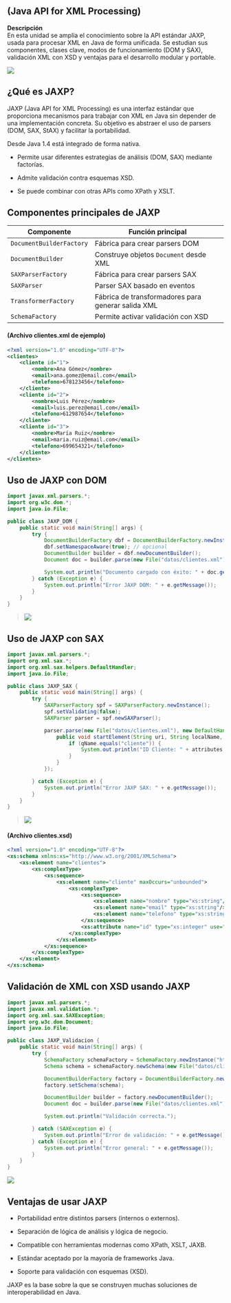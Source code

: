 ## (Java API for XML Processing)

**Descripción**  
En esta unidad se amplía el conocimiento sobre la API estándar JAXP, usada para procesar XML en Java de forma unificada. Se estudian sus componentes, clases clave, modos de funcionamiento (DOM y SAX), validación XML con XSD y ventajas para el desarrollo modular y portable.

![](mapa_mental_jaxp.png)

## ¿Qué es JAXP?

JAXP (Java API for XML Processing) es una interfaz estándar que proporciona mecanismos para trabajar con XML en Java sin depender de una implementación concreta. Su objetivo es abstraer el uso de parsers (DOM, SAX, StAX) y facilitar la portabilidad.

Desde Java 1.4 está integrado de forma nativa.

- Permite usar diferentes estrategias de análisis (DOM, SAX) mediante factorías.
    
- Admite validación contra esquemas XSD.
    
- Se puede combinar con otras APIs como XPath y XSLT.

## Componentes principales de JAXP

|Componente|Función principal|
|---|---|
|`DocumentBuilderFactory`|Fábrica para crear parsers DOM|
|`DocumentBuilder`|Construye objetos `Document` desde XML|
|`SAXParserFactory`|Fábrica para crear parsers SAX|
|`SAXParser`|Parser SAX basado en eventos|
|`TransformerFactory`|Fábrica de transformadores para generar salida XML|
|`SchemaFactory`|Permite activar validación con XSD|

#### (Archivo clientes.xml de ejemplo)

```xml
<?xml version="1.0" encoding="UTF-8"?>
<clientes>
    <cliente id="1">
        <nombre>Ana Gómez</nombre>
        <email>ana.gomez@email.com</email>
        <telefono>678123456</telefono>
    </cliente>
    <cliente id="2">
        <nombre>Luis Pérez</nombre>
        <email>luis.perez@email.com</email>
        <telefono>612987654</telefono>
    </cliente>
    <cliente id="3">
        <nombre>María Ruiz</nombre>
        <email>maria.ruiz@email.com</email>
        <telefono>699654321</telefono>
    </cliente>
</clientes>

```

## Uso de JAXP con DOM

```java
import javax.xml.parsers.*;
import org.w3c.dom.*;
import java.io.File;

public class JAXP_DOM {
    public static void main(String[] args) {
        try {
            DocumentBuilderFactory dbf = DocumentBuilderFactory.newInstance();
            dbf.setNamespaceAware(true); // opcional
            DocumentBuilder builder = dbf.newDocumentBuilder();
            Document doc = builder.parse(new File("datos/clientes.xml"));

            System.out.println("Documento cargado con éxito: " + doc.getDocumentElement().getNodeName());
        } catch (Exception e) {
            System.out.println("Error JAXP DOM: " + e.getMessage());
        }
    }
}
```

> ![](ejecucion_JAXP_DOM.png)

## Uso de JAXP con SAX

```java
import javax.xml.parsers.*;
import org.xml.sax.*;
import org.xml.sax.helpers.DefaultHandler;
import java.io.File;

public class JAXP_SAX {
    public static void main(String[] args) {
        try {
            SAXParserFactory spf = SAXParserFactory.newInstance();
            spf.setValidating(false);
            SAXParser parser = spf.newSAXParser();

            parser.parse(new File("datos/clientes.xml"), new DefaultHandler() {
                public void startElement(String uri, String localName, String qName, Attributes attributes) {
                    if (qName.equals("cliente")) {
                        System.out.println("ID Cliente: " + attributes.getValue("id"));
                    }
                }
            });

        } catch (Exception e) {
            System.out.println("Error JAXP SAX: " + e.getMessage());
        }
    }
}
```

> ![](ejecucion_JAXP_SAX.png)


#### (Archivo clientes.xsd)

```xsd
<?xml version="1.0" encoding="UTF-8"?>  
<xs:schema xmlns:xs="http://www.w3.org/2001/XMLSchema">  
    <xs:element name="clientes">  
        <xs:complexType>  
            <xs:sequence>  
                <xs:element name="cliente" maxOccurs="unbounded">  
                    <xs:complexType>  
                        <xs:sequence>  
                            <xs:element name="nombre" type="xs:string"/>  
                            <xs:element name="email" type="xs:string"/>  
                            <xs:element name="telefono" type="xs:string"/>  
                        </xs:sequence>  
                        <xs:attribute name="id" type="xs:integer" use="required"/>  
                    </xs:complexType>  
                </xs:element>  
            </xs:sequence>  
        </xs:complexType>  
    </xs:element>  
</xs:schema>
```

## Validación de XML con XSD usando JAXP

```java
import javax.xml.parsers.*;
import javax.xml.validation.*;
import org.xml.sax.SAXException;
import org.w3c.dom.Document;
import java.io.File;

public class JAXP_Validacion {
    public static void main(String[] args) {
        try {
            SchemaFactory schemaFactory = SchemaFactory.newInstance("http://www.w3.org/2001/XMLSchema");
            Schema schema = schemaFactory.newSchema(new File("datos/clientes.xsd"));

            DocumentBuilderFactory factory = DocumentBuilderFactory.newInstance();
            factory.setSchema(schema);

            DocumentBuilder builder = factory.newDocumentBuilder();
            Document doc = builder.parse(new File("datos/clientes.xml"));

            System.out.println("Validación correcta.");

        } catch (SAXException e) {
            System.out.println("Error de validación: " + e.getMessage());
        } catch (Exception e) {
            System.out.println("Error general: " + e.getMessage());
        }
    }
}
```

![](ejecucion_JAXP_Validacion.png)

## Ventajas de usar JAXP

- Portabilidad entre distintos parsers (internos o externos).
    
- Separación de lógica de análisis y lógica de negocio.
    
- Compatible con herramientas modernas como XPath, XSLT, JAXB.
    
- Estándar aceptado por la mayoría de frameworks Java.
    
- Soporte para validación con esquemas (XSD).
    

JAXP es la base sobre la que se construyen muchas soluciones de interoperabilidad en Java.